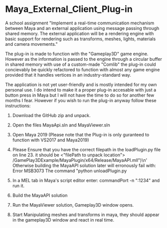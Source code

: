 # Maya_External_Client_Plug-in
A school assignment "Implement a real-time communication mechanism between Maya and an external application using message passing through shared memory. The external application will be a rendering engine with basic support for rendering such as transforms, meshes, lights, materials and camera movements."

The plug-in is made to function with the "Gameplay3D" game engine. However as the information is passed to the engine through a circular buffer in shared memory with use of a custom-made "Comlib" the plug-in could concievably be quickly refactored to function with almost any game engine provided that it handles vertices in an industry-standard way.

The application is not yet user-friendly and is mostly intended for my own personal use. I do intend to make it a proper plug-in accesable with just a button press in Maya but I will not have the time to do so for another few months I fear.
However if you wish to run the plug-in anyway follow these instructions:

1. Download the GitHub zip and unpack.

2. Open the files MayaApi.sln and MayaViewer.sln

3. Open Maya 2019 (Please note that the Plug-in is only guranteed to function with VS2017 and Maya2019)

4. Please Ensure that you have the correct filepath in the loadPlugin.py file on line 23.
it should be <"filePath to unpack location"> /GamePlay3DExample/MayaPlugin/x64/Release/MayaAPI.mll")\n'
Otherwise building the MayaAPI solution later will erronously fail with:
Error	MSB3073	The command "python unloadPlugin.py

5. In a MEL tab in Maya's script editor enter: commandPort -n ":1234"
and run it.

6. Build the MayaAPI solution

7. Run the MayaViewer solution, Gameplay3D window opens.

8. Start Manipulating meshes and transforms in maya, they should appear in the gameplay3D window and react in real time.
